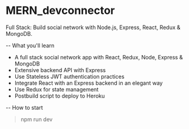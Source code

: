# MERN_devconnector
Full Stack: Build social network with Node.js, Express, React, Redux &amp; MongoDB.

-- What you'll learn
* A full stack social network app with React, Redux, Node, Express & MongoDB
* Extensive backend API with Express
* Use Stateless JWT authentication practices
* Integrate React with an Express backend in an elegant way
* Use Redux for state management
* Postbuild script to deploy to Heroku

-- How to start
> npm run dev
